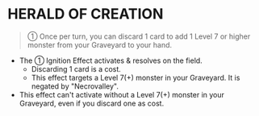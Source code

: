 # HERALD OF CREATION

> ① Once per turn, you can discard 1 card to add 1 Level 7 or higher monster from your Graveyard to your hand.

*   The ① Ignition Effect activates & resolves on the field.
    *   Discarding 1 card is a cost.
    *   This effect targets a Level 7(+) monster in your Graveyard. It is negated by "Necrovalley".
*   This effect can't activate without a Level 7(+) monster in your Graveyard, even if you discard one as cost.
